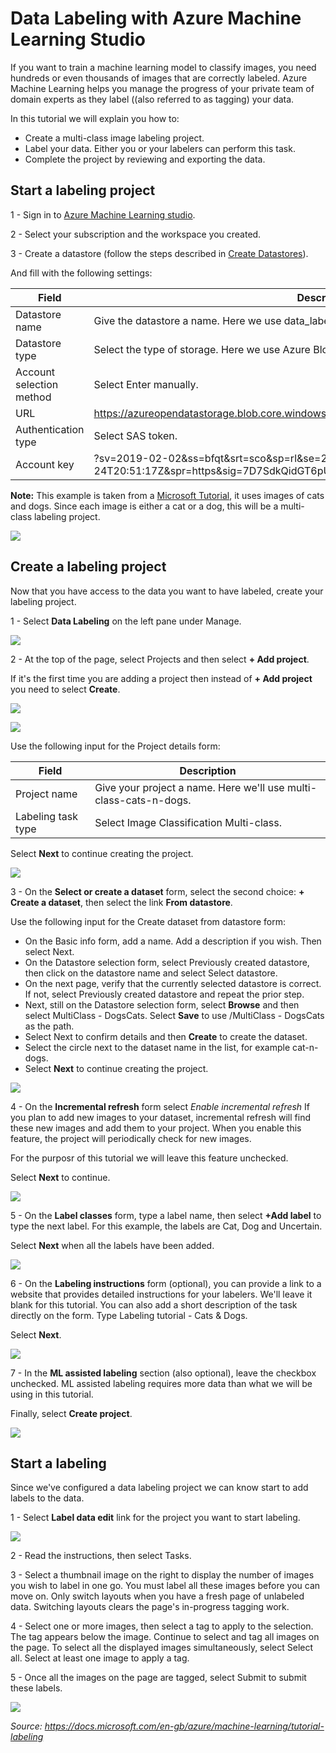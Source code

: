 # Data Labeling with Azure Machine Learning Studio

If you want to train a machine learning model to classify images, you need hundreds or even thousands of images that are correctly labeled. Azure Machine Learning helps you manage the progress of your private team of domain experts as they label ((also referred to as tagging) your data.

In this tutorial we will explain you how to:

* Create a multi-class image labeling project.
* Label your data. Either you or your labelers can perform this task.
* Complete the project by reviewing and exporting the data.

## Start a labeling project

1 - Sign in to [Azure Machine Learning studio](https://ml.azure.com/).

2 - Select your subscription and the workspace you created.

3 - Create a datastore (follow the steps described in [Create Datastores](../Documents/Work-With-Data-in-Azure-ML.md#Create-Datastores)).

And fill with the following settings:

|Field	|Description|
|-------|-----------|
|Datastore name	|Give the datastore a name. Here we use data_labeling_tutorial.|
|Datastore type	|Select the type of storage. Here we use Azure Blob Storage, the preferred storage for images.|
|Account selection method|	Select Enter manually.|
|URL|	https://azureopendatastorage.blob.core.windows.net/openimagescontainer|
|Authentication type| Select SAS token.|
|Account key|	?sv=2019-02-02&ss=bfqt&srt=sco&sp=rl&se=2025-03-25T04:51:17Z&st=2020-03-24T20:51:17Z&spr=https&sig=7D7SdkQidGT6pURQ9R4SUzWGxZ%2BHlNPCstoSRRVg8OY%3D|

**Note:** This example is taken from a [Microsoft Tutorial](https://docs.microsoft.com/en-gb/azure/machine-learning/tutorial-labeling#start-a-labeling-project), it uses images of cats and dogs. Since each image is either a cat or a dog, this will be a multi-class labeling project.

![](../Images/DataLabeling1.PNG)

## Create a labeling project
Now that you have access to the data you want to have labeled, create your labeling project.

1 - Select **Data Labeling** on the left pane under Manage.

![](../Images/DataLabeling2.PNG)

2 - At the top of the page, select Projects and then select **+ Add project**. 

If it's the first time you are adding a project then instead of **+ Add project** you need to select **Create**.

![](../Images/DataLabeling3.PNG)

![](../Images/DataLabeling4.PNG)

Use the following input for the Project details form:

|Field|	Description|
|------|----------|
|Project name|	Give your project a name. Here we'll use multi-class-cats-n-dogs.|
|Labeling task type|	Select Image Classification Multi-class.|

Select **Next** to continue creating the project.

![](../Images/DataLabeling5.PNG)

3 - On the **Select or create a dataset** form, select the second choice: **+ Create a dataset**, then select the link **From datastore**.

Use the following input for the Create dataset from datastore form:

* On the Basic info form, add a name. Add a description if you wish. Then select Next.
* On the Datastore selection form, select Previously created datastore, then click on the datastore name and select Select datastore.
* On the next page, verify that the currently selected datastore is correct. If not, select Previously created datastore and repeat the prior step.
* Next, still on the Datastore selection form, select **Browse** and then select MultiClass - DogsCats. Select **Save** to use /MultiClass - DogsCats as the path.
* Select Next to confirm details and then **Create** to create the dataset.
* Select the circle next to the dataset name in the list, for example cat-n-dogs.
* Select **Next** to continue creating the project.

![](../Images/DataLabeling6.gif)

4 - On the **Incremental refresh** form select _Enable incremental refresh_ If you plan to add new images to your dataset, incremental refresh will find these new images and add them to your project. When you enable this feature, the project will periodically check for new images. 

For the purposr of this tutorial we will leave this feature unchecked.

Select **Next** to continue.

![](../Images/DataLabeling7.PNG)

5 - On the **Label classes** form, type a label name, then select **+Add label** to type the next label. For this example, the labels are Cat, Dog and Uncertain.

Select **Next** when all the labels have been added.

![](../Images/DataLabeling8.PNG)

6 - On the **Labeling instructions** form (optional), you can provide a link to a website that provides detailed instructions for your labelers. We'll leave it blank for this tutorial. You can also add a short description of the task directly on the form. Type Labeling tutorial - Cats & Dogs.

Select **Next**.

![](../Images/DataLabeling9.PNG)

7 - In the **ML assisted labeling** section (also optional), leave the checkbox unchecked. ML assisted labeling requires more data than what we will be using in this tutorial.

Finally, select **Create project**.

![](../Images/DataLabeling10.PNG)

## Start a labeling
Since we've configured a data labeling project we can know start to add labels to the data.

1 - Select **Label data edit** link for the project you want to start labeling.

![](../Images/DataLabeling11.PNG)

2 - Read the instructions, then select Tasks.

3 - Select a thumbnail image on the right to display the number of images you wish to label in one go. You must label all these images before you can move on. Only switch layouts when you have a fresh page of unlabeled data. Switching layouts clears the page's in-progress tagging work.

4 - Select one or more images, then select a tag to apply to the selection. The tag appears below the image. Continue to select and tag all images on the page. To select all the displayed images simultaneously, select Select all. Select at least one image to apply a tag.

5 - Once all the images on the page are tagged, select Submit to submit these labels.

![](../Images/DataLabeling12.gif)




*Source: https://docs.microsoft.com/en-gb/azure/machine-learning/tutorial-labeling*
